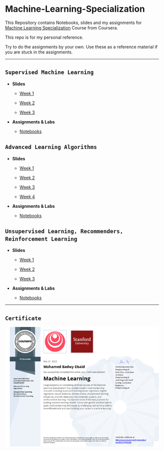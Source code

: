 # Machine-Learning-Specialization

This Repository contains Notebooks, slides and my assignments for [Machine Learning Specialization](https://www.coursera.org/specializations/machine-learning-introduction) Course from Coursera.

This repo is for my personal reference.

Try to do the assignments by your own. Use these as a reference material if you are stuck in the assignments.

---

## `Supervised Machine Learning`

* **Slides**
  * [Week 1](https://github.com/MohamedBadwy360/Machine-Learning-Specialization/blob/main/Supervised%20Machine%20Learning/MLS_C1_PDFs/C1_W1.pdf)

  * [Week 2](https://github.com/MohamedBadwy360/Machine-Learning-Specialization/blob/main/Supervised%20Machine%20Learning/MLS_C1_PDFs/C1_W2.pdf)

  * [Week 3](https://github.com/MohamedBadwy360/Machine-Learning-Specialization/blob/main/Supervised%20Machine%20Learning/MLS_C1_PDFs/C1_W3.pdf)

* **Assignments & Labs**
  * [Notebooks](https://github.com/MohamedBadwy360/Machine-Learning-Specialization/tree/main/Supervised%20Machine%20Learning/Labs%20%26%20Assignment)

## `Advanced Learning Algorithms`

* **Slides**
  * [Week 1](https://github.com/MohamedBadwy360/Machine-Learning-Specialization/blob/main/Advanced%20Learning%20Algorithms/MLS_C2_PDFs/C2_W1.pdf)

  * [Week 2](https://github.com/MohamedBadwy360/Machine-Learning-Specialization/blob/main/Advanced%20Learning%20Algorithms/MLS_C2_PDFs/C2_W2.pdf)

  * [Week 3](https://github.com/MohamedBadwy360/Machine-Learning-Specialization/blob/main/Advanced%20Learning%20Algorithms/MLS_C2_PDFs/C2_W3.pdf)

  * [Week 4](https://github.com/MohamedBadwy360/Machine-Learning-Specialization/blob/main/Advanced%20Learning%20Algorithms/MLS_C2_PDFs/C2_W4.pdf)

* **Assignments & Labs**
  * [Notebooks](https://github.com/MohamedBadwy360/Machine-Learning-Specialization/tree/main/Advanced%20Learning%20Algorithms/Labs%20%26%20Assignments)

## `Unsupervised Learning, Recommenders, Reinforcement Learning`

* **Slides**
  * [Week 1](https://github.com/MohamedBadwy360/Machine-Learning-Specialization/blob/main/Unsupervised%20Learning%2C%20Recommenders%2C%20Reinforcement%20Learning/MLS_C3_PDFs/C3_W1.pdf)

  * [Week 2](https://github.com/MohamedBadwy360/Machine-Learning-Specialization/blob/main/Unsupervised%20Learning%2C%20Recommenders%2C%20Reinforcement%20Learning/MLS_C3_PDFs/C3_W2.pdf)

  * [Week 3](https://github.com/MohamedBadwy360/Machine-Learning-Specialization/blob/main/Unsupervised%20Learning%2C%20Recommenders%2C%20Reinforcement%20Learning/MLS_C3_PDFs/C3_W3.pdf)

* **Assignments & Labs**
  * [Notebooks](https://github.com/MohamedBadwy360/Machine-Learning-Specialization/tree/main/Unsupervised%20Learning%2C%20Recommenders%2C%20Reinforcement%20Learning/Labs%20%26%20Assignments)

---

## `Certificate`

![Machine Learning Specialization Certificate](/Certificate/Machine%20Learning%20Specialization.png)
